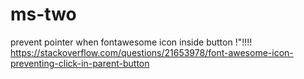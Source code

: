 # ms-two

prevent pointer when fontawesome icon inside button !"!!!!
https://stackoverflow.com/questions/21653978/font-awesome-icon-preventing-click-in-parent-button